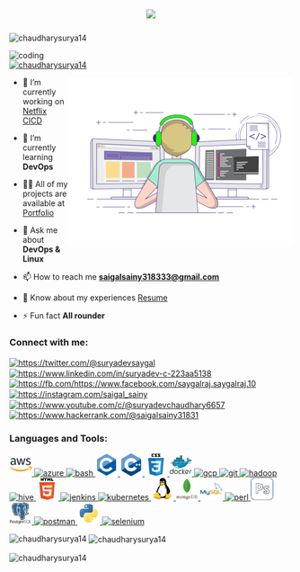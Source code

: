 <h1 align="center">
    <img src="https://readme-typing-svg.herokuapp.com/?font=Righteous&size=35&center=true&vCenter=true&width=500&height=70&duration=4000&lines=Hi+There!+👋;+I'm+Suryadev+Chaudhary!;" />
    
</h1>
<!--<h3 align="center">A passionate DevOps Engineer from India</h3> -->

<p align="left"> <img src="https://komarev.com/ghpvc/?username=chaudharysurya14&label=Profile%20views&color=0e75b6&style=flat" alt="chaudharysurya14" /> </p>
<!-- <img align="right" alt="coding" width="1000" src="https://github.com/chaudharysurya14/chaudharysurya14/blob/main/ASCII.jpg" -->
<img align="right" alt="coding" width="1000" src="https://cdn.videoplasty.com/animation/midnight-coding-late-night-session-lofi-animation-stock-animation-51917-1280x720.jpg"> 

<p align="left"> <a href="https://github.com/ryo-ma/github-profile-trophy"><img src="https://github-profile-trophy.vercel.app/?username=chaudharysurya14" alt="chaudharysurya14" /></a> </p>

<img align="right" alt="Coding" width="400" src="https://raw.githubusercontent.com/devSouvik/devSouvik/master/gif3.gif">

- 🔭 I’m currently working on [Netflix CICD](https://github.com/chaudharysurya14/Netflix_CICD_Project.git)

- 🌱 I’m currently learning **DevOps**

- 👨‍💻 All of my projects are available at [Portfolio](https://chaudharysurya14.github.io/cyber.playboy/)

- 💬 Ask me about **DevOps & Linux**

- 📫 How to reach me **saigalsainy318333@gmail.com**

- 📄 Know about my experiences [Resume](https://docs.google.com/document/d/18vyy8xx-YJOSt6IKdQJkftqb4Kf8gWQeFRVCoDEZVZg/edit?usp=sharing)

- ⚡ Fun fact **All rounder**

<h3 align="left">Connect with me:</h3>
<p align="left">
<a href="https://twitter.com/https://twitter.com/@suryadevsaygal" target="blank"><img align="center" src="https://raw.githubusercontent.com/rahuldkjain/github-profile-readme-generator/master/src/images/icons/Social/twitter.svg" alt="https://twitter.com/@suryadevsaygal" height="30" width="40" /></a>
<a href="https://linkedin.com/in/https://www.linkedin.com/in/suryadev-c-223aa5138" target="blank"><img align="center" src="https://raw.githubusercontent.com/rahuldkjain/github-profile-readme-generator/master/src/images/icons/Social/linked-in-alt.svg" alt="https://www.linkedin.com/in/suryadev-c-223aa5138" height="30" width="40" /></a>
<a href="https://fb.com/https://fb.com/https://www.facebook.com/saygalraj.saygalraj.10" target="blank"><img align="center" src="https://raw.githubusercontent.com/rahuldkjain/github-profile-readme-generator/master/src/images/icons/Social/facebook.svg" alt="https://fb.com/https://www.facebook.com/saygalraj.saygalraj.10" height="30" width="40" /></a>
<a href="https://instagram.com/https://instagram.com/saigal_sainy" target="blank"><img align="center" src="https://raw.githubusercontent.com/rahuldkjain/github-profile-readme-generator/master/src/images/icons/Social/instagram.svg" alt="https://instagram.com/saigal_sainy" height="30" width="40" /></a>
<a href="https://www.youtube.com/c/https://www.youtube.com/c/@suryadevchaudhary6657" target="blank"><img align="center" src="https://raw.githubusercontent.com/rahuldkjain/github-profile-readme-generator/master/src/images/icons/Social/youtube.svg" alt="https://www.youtube.com/c/@suryadevchaudhary6657" height="30" width="40" /></a>
<a href="https://www.hackerrank.com/https://www.hackerrank.com/@saigalsainy31831" target="blank"><img align="center" src="https://raw.githubusercontent.com/rahuldkjain/github-profile-readme-generator/master/src/images/icons/Social/hackerrank.svg" alt="https://www.hackerrank.com/@saigalsainy31831" height="30" width="40" /></a>
</p>

<h3 align="left">Languages and Tools:</h3>
<p align="left"> <a href="https://aws.amazon.com" target="_blank" rel="noreferrer"> <img src="https://raw.githubusercontent.com/devicons/devicon/master/icons/amazonwebservices/amazonwebservices-original-wordmark.svg" alt="aws" width="40" height="40"/> </a> <a href="https://azure.microsoft.com/en-in/" target="_blank" rel="noreferrer"> <img src="https://www.vectorlogo.zone/logos/microsoft_azure/microsoft_azure-icon.svg" alt="azure" width="40" height="40"/> </a> <a href="https://www.gnu.org/software/bash/" target="_blank" rel="noreferrer"> <img src="https://www.vectorlogo.zone/logos/gnu_bash/gnu_bash-icon.svg" alt="bash" width="40" height="40"/> </a> <a href="https://www.cprogramming.com/" target="_blank" rel="noreferrer"> <img src="https://raw.githubusercontent.com/devicons/devicon/master/icons/c/c-original.svg" alt="c" width="40" height="40"/> </a> <a href="https://www.w3schools.com/cpp/" target="_blank" rel="noreferrer"> <img src="https://raw.githubusercontent.com/devicons/devicon/master/icons/cplusplus/cplusplus-original.svg" alt="cplusplus" width="40" height="40"/> </a> <a href="https://www.w3schools.com/css/" target="_blank" rel="noreferrer"> <img src="https://raw.githubusercontent.com/devicons/devicon/master/icons/css3/css3-original-wordmark.svg" alt="css3" width="40" height="40"/> </a> <a href="https://www.docker.com/" target="_blank" rel="noreferrer"> <img src="https://raw.githubusercontent.com/devicons/devicon/master/icons/docker/docker-original-wordmark.svg" alt="docker" width="40" height="40"/> </a> <a href="https://cloud.google.com" target="_blank" rel="noreferrer"> <img src="https://www.vectorlogo.zone/logos/google_cloud/google_cloud-icon.svg" alt="gcp" width="40" height="40"/> </a> <a href="https://git-scm.com/" target="_blank" rel="noreferrer"> <img src="https://www.vectorlogo.zone/logos/git-scm/git-scm-icon.svg" alt="git" width="40" height="40"/> </a> <a href="https://hadoop.apache.org/" target="_blank" rel="noreferrer"> <img src="https://www.vectorlogo.zone/logos/apache_hadoop/apache_hadoop-icon.svg" alt="hadoop" width="40" height="40"/> </a> <a href="https://hive.apache.org/" target="_blank" rel="noreferrer"> <img src="https://www.vectorlogo.zone/logos/apache_hive/apache_hive-icon.svg" alt="hive" width="40" height="40"/> </a> <a href="https://www.w3.org/html/" target="_blank" rel="noreferrer"> <img src="https://raw.githubusercontent.com/devicons/devicon/master/icons/html5/html5-original-wordmark.svg" alt="html5" width="40" height="40"/> </a> <a href="https://www.jenkins.io" target="_blank" rel="noreferrer"> <img src="https://www.vectorlogo.zone/logos/jenkins/jenkins-icon.svg" alt="jenkins" width="40" height="40"/> </a> <a href="https://kubernetes.io" target="_blank" rel="noreferrer"> <img src="https://www.vectorlogo.zone/logos/kubernetes/kubernetes-icon.svg" alt="kubernetes" width="40" height="40"/> </a> <a href="https://www.linux.org/" target="_blank" rel="noreferrer"> <img src="https://raw.githubusercontent.com/devicons/devicon/master/icons/linux/linux-original.svg" alt="linux" width="40" height="40"/> </a> <a href="https://www.mongodb.com/" target="_blank" rel="noreferrer"> <img src="https://raw.githubusercontent.com/devicons/devicon/master/icons/mongodb/mongodb-original-wordmark.svg" alt="mongodb" width="40" height="40"/> </a> <a href="https://www.mysql.com/" target="_blank" rel="noreferrer"> <img src="https://raw.githubusercontent.com/devicons/devicon/master/icons/mysql/mysql-original-wordmark.svg" alt="mysql" width="40" height="40"/> </a> <a href="https://www.perl.org/" target="_blank" rel="noreferrer"> <img src="https://api.iconify.design/logos-perl.svg" alt="perl" width="40" height="40"/> </a> <a href="https://www.photoshop.com/en" target="_blank" rel="noreferrer"> <img src="https://raw.githubusercontent.com/devicons/devicon/master/icons/photoshop/photoshop-line.svg" alt="photoshop" width="40" height="40"/> </a> <a href="https://www.postgresql.org" target="_blank" rel="noreferrer"> <img src="https://raw.githubusercontent.com/devicons/devicon/master/icons/postgresql/postgresql-original-wordmark.svg" alt="postgresql" width="40" height="40"/> </a> <a href="https://postman.com" target="_blank" rel="noreferrer"> <img src="https://www.vectorlogo.zone/logos/getpostman/getpostman-icon.svg" alt="postman" width="40" height="40"/> </a> <a href="https://www.python.org" target="_blank" rel="noreferrer"> <img src="https://raw.githubusercontent.com/devicons/devicon/master/icons/python/python-original.svg" alt="python" width="40" height="40"/> </a> <a href="https://www.selenium.dev" target="_blank" rel="noreferrer"> <img src="https://raw.githubusercontent.com/detain/svg-logos/780f25886640cef088af994181646db2f6b1a3f8/svg/selenium-logo.svg" alt="selenium" width="40" height="40"/> </a> </p>

<p><img align="left" src="https://github-readme-stats.vercel.app/api/top-langs?username=chaudharysurya14&show_icons=true&locale=en&layout=compact&theme=tokyonight" alt="chaudharysurya14" /></p>

<p>&nbsp;<img align="center" src="https://github-readme-stats.vercel.app/api?username=chaudharysurya14&show_icons=true&locale=en&theme=tokyonight" alt="chaudharysurya14" /></p>

<p><img align="center" src="https://github-readme-streak-stats.herokuapp.com/?user=chaudharysurya14&theme=tokyonight" alt="chaudharysurya14" /></p>

<!--### 🔝 My Github Contributions
![Snake animation](https://github.com/chaudharysurya14/chaudharysurya14/blob/output/github-contribution-grid-snake.svg) -->
